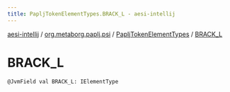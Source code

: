 ```yaml
---
title: PapljTokenElementTypes.BRACK_L - aesi-intellij
---
```


[aesi-intellij](../../index.html) / [org.metaborg.paplj.psi](../index.html) / [PapljTokenElementTypes](index.html) / [BRACK_L](.)

# BRACK_L

`@JvmField val BRACK_L: IElementType`
